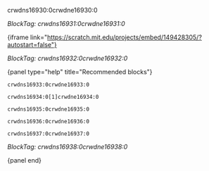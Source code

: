 crwdns16930:0crwdne16930:0

*BlockTag: crwdns16931:0crwdne16931:0*

{iframe link="https://scratch.mit.edu/projects/embed/149428305/?autostart=false"}

*BlockTag: crwdns16932:0crwdne16932:0*

{panel type="help" title="Recommended blocks"}

<pre><code class="scratch:split:random">crwdns16933:0crwdne16933:0
</code></pre>

<pre><code class="scratch:split:random">crwdns16934:0[1]crwdne16934:0
</code></pre>

<pre><code class="scratch:split:random">crwdns16935:0crwdne16935:0
</code></pre>

<pre><code class="scratch:split:random">crwdns16936:0crwdne16936:0
</code></pre>

<pre><code class="scratch:split:random">crwdns16937:0crwdne16937:0
</code></pre>

*BlockTag: crwdns16938:0crwdne16938:0*

{panel end}